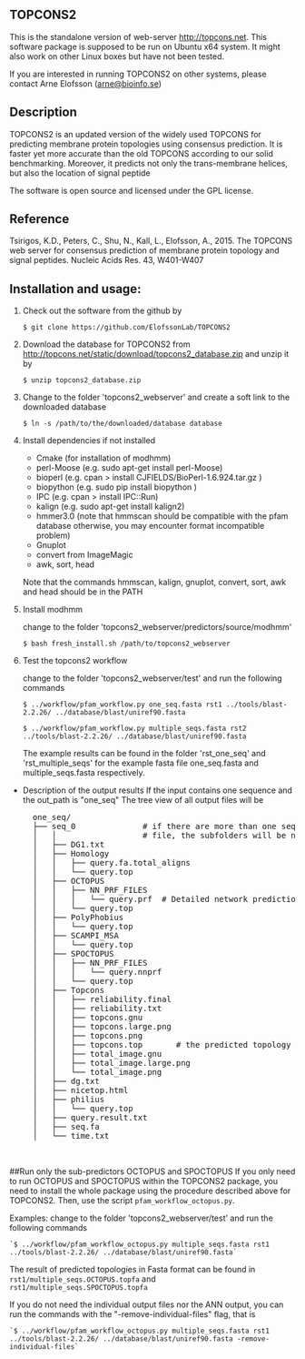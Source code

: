 ## TOPCONS2

This is the standalone version of web-server http://topcons.net.
This software package is supposed to be run on Ubuntu x64 system.
It might also work on other Linux boxes but have not been tested.

If you are interested in running TOPCONS2 on other systems, please contact
Arne Elofsson (arne@bioinfo.se)

## Description

TOPCONS2 is an updated version of the widely used TOPCONS for predicting
membrane protein topologies using consensus prediction.  It is faster yet
more accurate than the old TOPCONS according to our solid benchmarking.
Moreover, it predicts not only the trans-membrane helices, but also the
location of signal peptide

The software is open source and licensed under the GPL license.

## Reference
Tsirigos, K.D., Peters, C., Shu, N., Kall, L., Elofsson, A., 2015. The TOPCONS
web server for consensus prediction of membrane protein topology and signal
peptides. Nucleic Acids Res. 43, W401-W407

## Installation and usage:

1. Check out the software from the github by

    `$ git clone https://github.com/ElofssonLab/TOPCONS2`

2. Download the database for TOPCONS2 from
    http://topcons.net/static/download/topcons2_database.zip
   and unzip it by 

    `$ unzip topcons2_database.zip`

3. Change to the folder 'topcons2_webserver' and create a soft link to the
   downloaded database

    `$ ln -s /path/to/the/downloaded/database database`

4. Install dependencies if not installed

    *    Cmake      (for installation of modhmm)
    *    perl-Moose (e.g. sudo apt-get install perl-Moose)
    *    bioperl    (e.g. cpan > install  CJFIELDS/BioPerl-1.6.924.tar.gz )
    *    biopython  (e.g. sudo pip install biopython )
    *    IPC        (e.g. cpan > install IPC::Run)
    *    kalign     (e.g. sudo apt-get install kalign2)
    *    hmmer3.0   (note that hmmscan should be compatible with the pfam database
                     otherwise, you may encounter format incompatible problem)
    *    Gnuplot
    *    convert from ImageMagic
    *    awk, sort, head

    Note that the commands hmmscan, kalign, gnuplot, convert, sort, awk and
    head should be in the PATH

5. Install modhmm

   change to the folder 'topcons2_webserver/predictors/source/modhmm'

   `$ bash fresh_install.sh /path/to/topcons2_webserver`

6. Test the topcons2 workflow

   change to the folder 'topcons2_webserver/test'
   and run the following commands 

    `$ ../workflow/pfam_workflow.py one_seq.fasta rst1 ../tools/blast-2.2.26/ ../database/blast/uniref90.fasta`

    `$ ../workflow/pfam_workflow.py multiple_seqs.fasta rst2 ../tools/blast-2.2.26/ ../database/blast/uniref90.fasta`

   The example results can be found in the folder 'rst_one_seq' and
   'rst_multiple_seqs' for the example fasta file one_seq.fasta and
   multiple_seqs.fasta respectively.

* Description of the output results
    If the input contains one sequence and the out_path is "one_seq"
    The tree view of all output files will be

    <pre>
    one_seq/
    ├── seq_0              # if there are more than one sequence in the input
    │   │                  # file, the subfolders will be named as seq_1, seq_2 ... 
    │   ├── DG1.txt
    │   ├── Homology
    │   │   ├── query.fa.total_aligns
    │   │   └── query.top
    │   ├── OCTOPUS
    │   │   ├── NN_PRF_FILES
    │   │   │   └── query.prf  # Detailed network prediction for OCTOPUS
    │   │   └── query.top
    │   ├── PolyPhobius
    │   │   └── query.top
    │   ├── SCAMPI_MSA
    │   │   └── query.top
    │   ├── SPOCTOPUS
    │   │   ├── NN_PRF_FILES
    │   │   │   └── query.nnprf
    │   │   └── query.top
    │   ├── Topcons
    │   │   ├── reliability.final
    │   │   ├── reliability.txt
    │   │   ├── topcons.gnu
    │   │   ├── topcons.large.png
    │   │   ├── topcons.png
    │   │   ├── topcons.top       # the predicted topology for TOPCONS
    │   │   ├── total_image.gnu
    │   │   ├── total_image.large.png
    │   │   └── total_image.png
    │   ├── dg.txt
    │   ├── nicetop.html
    │   ├── philius
    │   │   └── query.top
    │   ├── query.result.txt
    │   ├── seq.fa
    │   └── time.txt

    </pre>


##Run only the sub-predictors OCTOPUS and SPOCTOPUS
If you only need to run OCTOPUS and SPOCTOPUS within the TOPCONS2 package, you
need to install the whole package using the procedure described above for
TOPCONS2. Then, use the script `pfam_workflow_octopus.py`.

Examples:
change to the folder 'topcons2_webserver/test' and run the following commands 

    `$ ../workflow/pfam_workflow_octopus.py multiple_seqs.fasta rst1 ../tools/blast-2.2.26/ ../database/blast/uniref90.fasta`

The result of predicted topologies in Fasta format can be found in
`rst1/multiple_seqs.OCTOPUS.topfa` and  `rst1/multiple_seqs.SPOCTOPUS.topfa`

If you do not need the individual output files nor the ANN output, you can
run the commands with the "-remove-individual-files" flag, that is

    `$ ../workflow/pfam_workflow_octopus.py multiple_seqs.fasta rst1 ../tools/blast-2.2.26/ ../database/blast/uniref90.fasta -remove-individual-files`
